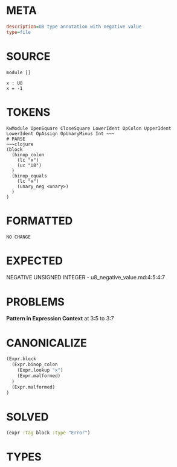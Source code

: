 # META
~~~ini
description=U8 type annotation with negative value
type=file
~~~
# SOURCE
~~~roc
module []

x : U8
x = -1
~~~
# TOKENS
~~~text
KwModule OpenSquare CloseSquare LowerIdent OpColon UpperIdent LowerIdent OpAssign OpUnaryMinus Int ~~~
# PARSE
~~~clojure
(block
  (binop_colon
    (lc "x")
    (uc "U8")
  )
  (binop_equals
    (lc "x")
    (unary_neg <unary>)
  )
)
~~~
# FORMATTED
~~~roc
NO CHANGE
~~~
# EXPECTED
NEGATIVE UNSIGNED INTEGER - u8_negative_value.md:4:5:4:7
# PROBLEMS
**Pattern in Expression Context**
at 3:5 to 3:7

# CANONICALIZE
~~~clojure
(Expr.block
  (Expr.binop_colon
    (Expr.lookup "x")
    (Expr.malformed)
  )
  (Expr.malformed)
)
~~~
# SOLVED
~~~clojure
(expr :tag block :type "Error")
~~~
# TYPES
~~~roc
~~~
